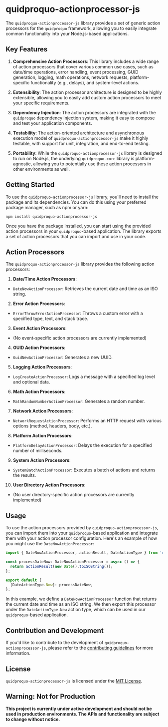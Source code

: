 # quidproquo-actionprocessor-js

The `quidproquo-actionprocessor-js` library provides a set of generic action processors for the `quidproquo` framework, allowing you to easily
integrate common functionality into your Node.js-based applications.

## Key Features

1. **Comprehensive Action Processors**: This library includes a wide range of action processors that cover various common use cases, such as date/time
   operations, error handling, event processing, GUID generation, logging, math operations, network requests, platform-specific functionality (e.g.,
   delays), and system-level actions.

2. **Extensibility**: The action processor architecture is designed to be highly extensible, allowing you to easily add custom action processors to
   meet your specific requirements.

3. **Dependency Injection**: The action processors are integrated with the `quidproquo` dependency injection system, making it easy to compose and
   test your application components.

4. **Testability**: The action-oriented architecture and asynchronous execution model of `quidproquo-actionprocessor-js` make it highly testable, with
   support for unit, integration, and end-to-end testing.

5. **Portability**: While the `quidproquo-actionprocessor-js` library is designed to run on Node.js, the underlying `quidproquo-core` library is
   platform-agnostic, allowing you to potentially use these action processors in other environments as well.

## Getting Started

To use the `quidproquo-actionprocessor-js` library, you'll need to install the package and its dependencies. You can do this using your preferred
package manager, such as npm or yarn:

```
npm install quidproquo-actionprocessor-js
```

Once you have the package installed, you can start using the provided action processors in your `quidproquo`-based application. The library exports a
set of action processors that you can import and use in your code.

## Action Processors

The `quidproquo-actionprocessor-js` library provides the following action processors:

1. **Date/Time Action Processors**:

- `DateNowActionProcessor`: Retrieves the current date and time as an ISO string.

2. **Error Action Processors**:

- `ErrorThrowErrorActionProcessor`: Throws a custom error with a specified type, text, and stack trace.

3. **Event Action Processors**:

- (No event-specific action processors are currently implemented)

4. **GUID Action Processors**:

- `GuidNewActionProcessor`: Generates a new UUID.

5. **Logging Action Processors**:

- `LogCreateActionProcessor`: Logs a message with a specified log level and optional data.

6. **Math Action Processors**:

- `MathRandomNumberActionProcessor`: Generates a random number.

7. **Network Action Processors**:

- `NetworkRequestActionProcessor`: Performs an HTTP request with various options (method, headers, body, etc.).

8. **Platform Action Processors**:

- `PlatformDelayActionProcessor`: Delays the execution for a specified number of milliseconds.

9. **System Action Processors**:

- `SystemBatchActionProcessor`: Executes a batch of actions and returns the results.

10. **User Directory Action Processors**:

- (No user directory-specific action processors are currently implemented)

## Usage

To use the action processors provided by `quidproquo-actionprocessor-js`, you can import them into your `quidproquo`-based application and integrate
them with your action processor configuration. Here's an example of how you might use the `DateNowActionProcessor`:

```typescript
import { DateNowActionProcessor, actionResult, DateActionType } from 'quidproquo-actionprocessor-js';

const processDateNow: DateNowActionProcessor = async () => {
  return actionResult(new Date().toISOString());
};

export default {
  [DateActionType.Now]: processDateNow,
};
```

In this example, we define a `DateNowActionProcessor` function that returns the current date and time as an ISO string. We then export this processor
under the `DateActionType.Now` action type, which can be used in our `quidproquo`-based application.

## Contribution and Development

If you'd like to contribute to the development of `quidproquo-actionprocessor-js`, please refer to the
[contributing guidelines](https://github.com/joe-coady/quidproquo/blob/main/CONTRIBUTING.md) for more information.

## License

`quidproquo-actionprocessor-js` is licensed under the [MIT License](https://github.com/joe-coady/quidproquo/blob/main/LICENSE).

## Warning: Not for Production

**This project is currently under active development and should not be used in production environments. The APIs and functionality are subject to
change without notice.**
